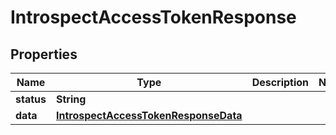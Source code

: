 
# IntrospectAccessTokenResponse

## Properties
Name | Type | Description | Notes
------------ | ------------- | ------------- | -------------
**status** | **String** |  | 
**data** | [**IntrospectAccessTokenResponseData**](IntrospectAccessTokenResponseData.md) |  | 



